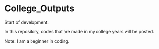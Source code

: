 # College_Outputs
Start of development.

In this repository, codes that are made in my college years will be posted.

Note: I am a beginner in coding.

